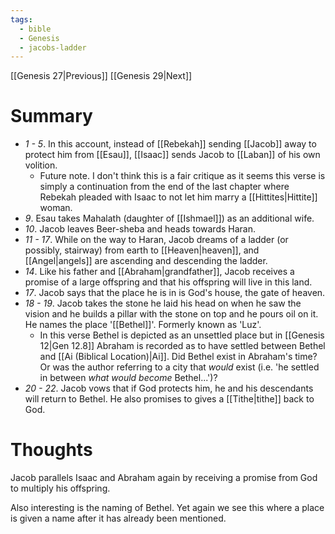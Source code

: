 ```yaml
---
tags:
  - bible
  - Genesis
  - jacobs-ladder
---
```

[[Genesis 27|Previous]] [[Genesis 29|Next]]
# Summary
- *1 - 5*. In this account, instead of [[Rebekah]] sending [[Jacob]] away to protect him from [[Esau]], [[Isaac]] sends Jacob to [[Laban]] of his own volition.
	- Future note. I don't think this is a fair critique as it seems this verse is simply a continuation from the end of the last chapter where Rebekah pleaded with Isaac to not let him marry a [[Hittites|Hittite]] woman.
- *9*. Esau takes Mahalath (daughter of [[Ishmael]]) as an additional wife.
- *10*. Jacob leaves Beer-sheba and heads towards Haran.
- *11 - 17*. While on the way to Haran, Jacob dreams of a ladder (or possibly, stairway) from earth to [[Heaven|heaven]], and [[Angel|angels]] are ascending and descending the ladder. 
- *14*. Like his father and [[Abraham|grandfather]], Jacob receives a promise of a large offspring and that his offspring will live in this land.
- *17*. Jacob says that the place he is in is God's house, the gate of heaven.
- *18 - 19*. Jacob takes the stone he laid his head on when he saw the vision and he builds a pillar with the stone on top and he pours oil on it. He names the place '[[Bethel]]'. Formerly known as 'Luz'.
	- In this verse Bethel is depicted as an unsettled place but in [[Genesis 12|Gen 12.8]] Abraham is recorded as to have settled between Bethel and [[Ai (Biblical Location)|Ai]]. Did Bethel exist in Abraham's time? Or was the author referring to a city that *would* exist (i.e. 'he settled in between *what would become* Bethel...')?
- *20 - 22*. Jacob vows that if God protects him, he and his descendants will return to Bethel. He also promises to gives a [[Tithe|tithe]] back to God.
# Thoughts
Jacob parallels Isaac and Abraham again by receiving a promise from God to multiply his offspring.

Also interesting is the naming of Bethel. Yet again we see this where a place is given a name after it has already been mentioned.